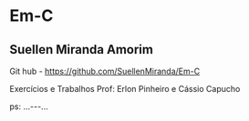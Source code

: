 # Em-C
## Suellen Miranda Amorim


Git hub - https://github.com/SuellenMiranda/Em-C

Exercícios e Trabalhos
Prof: Erlon Pinheiro e Cássio Capucho



ps: ...---...
